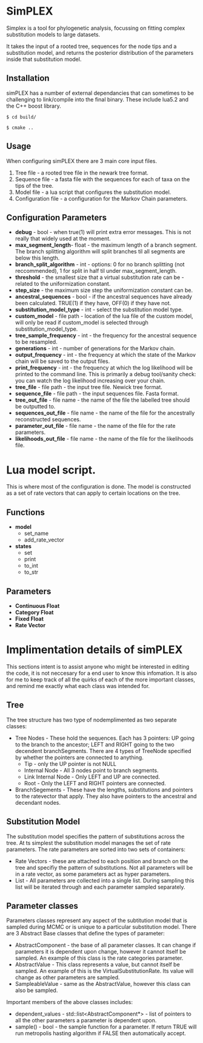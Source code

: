 # SimPLEX
Simplex is a tool for phylogenetic analysis, focussing on fitting complex substitution models to large datasets.

It takes the input of a rooted tree, sequences for the node tips and a substitution model, and returns the posterior distribution of the parameters inside that substitution model.

## Installation
simPLEX has a number of external dependancies that can sometimes to be challenging to link/compile into the final binary. These include lua5.2 and the C++ boost library.

	$ cd build/

	$ cmake ..

## Usage

When configuring simPLEX there are 3 main core input files.

1. Tree file - a rooted tree file in the newark tree format.
2. Sequence file - a fasta file with the sequences for each of taxa on the tips of the tree.
3. Model file - a lua script that configures the substitution model.
4. Configuration file - a configuration for the Markov Chain parameters.

## Configuration Parameters

* **debug** - bool - when true(1) will print extra error messages. This is not really that widely used at the moment.
* **max_segment_length**- float - the maximum length of a branch segment. The branch splitting algorithm will split branches til all segments are below this length.
* **branch_split_algorithm** - int - options: 0 for no branch splitting (not reccommended), 1 for split in half til under max_segment_length.
* **threshold** - the smallest size that a virtual substitution rate can be - related to the uniformization constant.
* **step_size** - the maximum size step the uniformization constant can be.
* **ancestral_sequences** - bool - if the ancestral sequences have already been calculated. TRUE(1) if they have, OFF(0) if they have not.
* **substitution_model_type** - int - select the substitution model type.
* **custom_model** - file path - location of the lua file of the custom model, will only be read if custom_model is selected through substitution_model_type.
* **tree_sample_frequency** - int - the frequency for the ancestral sequence to be resampled.
* **generations** - int - number of generations for the Markov chain.
* **output_frequency** - int - the frequency at which the state of the Markov chain will be saved to the output files.
* **print_frequency** - int - the frequency at which the log likelihood will be printed to the command line. This is primarily a debug tool/sanity check: you can watch the log likelihood increasing over your chain.
* **tree_file** - file path - the input tree file. Newick tree format.
* **sequence_file** - file path - the input sequences file. Fasta format.
* **tree_out_file** - file name - the name of the file the labelled tree should be outputted to.
* **sequences_out_file** - file name - the name of the file for the ancestrally reconstructed sequences.
* **parameter_out_file** - file name - the name of the file for the rate parameters.
* **likelihoods_out_file** - file name - the name of the file for the likelihoods file.

# Lua model script.

This is where most of the configuration is done. The model is constructed as a set of rate vectors that can apply to certain locations on the tree.

## Functions
* **model**
  * set_name
  * add_rate_vector
* **states**
  * set
  * print
  * to_int
  * to_str
  
## Parameters
* **Continuous Float**
* **Category Float**
* **Fixed Float**
* **Rate Vector**

# Implimentation details of simPLEX

This sections intent is to assist anyone who might be interested in editing the code, it is not neccesary for a end user to know this infomation. It is also for me to keep track of all the quirks of each of the more important classes, and remind me exactly what each class was intended for.

## Tree
The tree structure has two type of nodemplimented as two separate classes:

* Tree Nodes - These hold the sequences. Each has 3 pointers: UP going to the branch to the ancestor; LEFT and RIGHT going to the two decendent branchSegments. There are 4 types of TreeNode specified by whether the pointers are connected to anything.
  * Tip - only the UP pointer is not NULL
  * Internal Node - All 3 nodes point to branch segments.
  * Link Internal Node - Only LEFT and UP are connected.
  * Root - Only the LEFT and RIGHT pointers are connected.
* BranchSegements - These have the lengths, substitutions and pointers to the ratevector that apply. They also have pointers to the ancestral and decendant nodes.

## Substitution Model
The substitution model specifies the pattern of substitutions across the tree. At ts simplest the substitution model manages the set of rate parameters. The rate parameters are sorted into two sets of containers:

* Rate Vectors - these are attached to each position and branch on the tree and specifiy the pattern of substitutions. Not all parameters will be in a rate vector, as some parameters act as hyper parameters.
* List - All parameters are collected into a single list. During sampling this list will be iterated through and each parameter sampled separately.

## Parameter classes
Parameters classes represent any aspect of the subtitution model that is sampled during MCMC or is unique to a particular substitution model. There are 3 Abstract Base classes that define the types of parameter:

* AbstractComponent - the base of all parameter classes. It can change if parameters it is dependent upon change, however it cannot itself be sampled. An example of this class is the rate categories parameter.
* AbstractValue - This class represents a value, but cannot itself be sampled. An example of this is the VirtualSubstitutionRate. Its value will change as other parameters are sampled.
* SampleableValue - same as the AbstractValue, however this class can also be sampled.

Important members of the above classes includes:

* dependent_values - std::list<AbstractComponent*> - list of pointers to all the other parameters a parameter is dependent upon.
* sample() - bool - the sample function for a parameter. If return TRUE will run metropolis hasting algorithm if FALSE then automatically accept.

